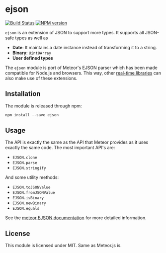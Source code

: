# ejson

[![Build Status](https://travis-ci.org/primus/EJSON.svg)](https://travis-ci.org/primus/EJSON)
[![NPM version](https://badge.fury.io/js/ejson.svg)](http://badge.fury.io/js/ejson)

`ejson` is an extension of JSON to support more types. It supports all JSON-safe
types as well as

- **Date**: It maintains a date instance instead of transforming it to a string.
- **Binary**: `Uint8Array`
- **User defined types**

The `ejson` module is port of Meteor's EJSON parser which has been made
compatible for Node.js and browsers. This way, other 
[real-time libraries](https://github.com/primus/primus) can also make use of
these extensions. 

## Installation

The module is released through npm:

```js
npm install --save ejson
```

## Usage

The API is exactly the same as the API that Meteor provides as it uses exactly
the same code. The most important API's are:

- `EJSON.clone`
- `EJSON.parse`
- `EJSON.stringify`

And some utility methods:

- `EJSON.toJSONValue`
- `EJSON.fromJSONValue`
- `EJSON.isBinary`
- `EJSON.newBinary`
- `EJSON.equals`

See the [meteor EJSON documentation](http://docs.meteor.com/#ejson) for more
detailed information.

## License

This module is licensed under MIT. Same as Meteor.js is.

